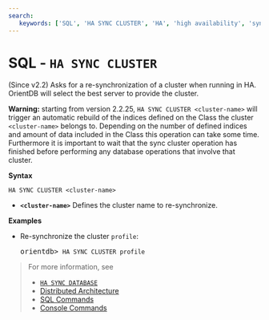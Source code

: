 ```yaml
---
search:
   keywords: ['SQL', 'HA SYNC CLUSTER', 'HA', 'high availability', 'sync', 'cluster', 'sync cluster']
---
```


# SQL - `HA SYNC CLUSTER`

(Since v2.2) Asks for a re-synchronization of a cluster when running in HA. OrientDB will select the best server to provide the cluster.

**Warning:** starting from version 2.2.25, `HA SYNC CLUSTER <cluster-name>` will trigger an automatic rebuild of the indices defined on the Class the cluster `<cluster-name>` belongs to. Depending on the number of defined indices and amount of data included in the Class this operation can take some time. Furthermore it is important to wait that the sync cluster operation has finished before performing any database operations that involve that cluster.

**Syntax**

```
HA SYNC CLUSTER <cluster-name>
```

- **`<cluster-name>`** Defines the cluster name to re-synchronize.


**Examples**

- Re-synchronize the cluster `profile`:

  <pre>
  orientdb> <code class='lang-sql userinput'>HA SYNC CLUSTER profile</code>
  </pre>

>For more information, see
>- [`HA SYNC DATABASE`](SQL-HA-Sync-Database.md)
>- [Distributed Architecture](Distributed-Architecture.md)
>- [SQL Commands](SQL.md)
>- [Console Commands](Console-Commands.md)

